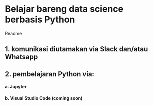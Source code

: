 # Belajar bareng data science berbasis Python

Readme
## 1. komunikasi diutamakan via Slack dan/atau Whatsapp
## 2. pembelajaran Python via:
####      a. Jupyter
####      b. Visual Studio Code (coming soon)

